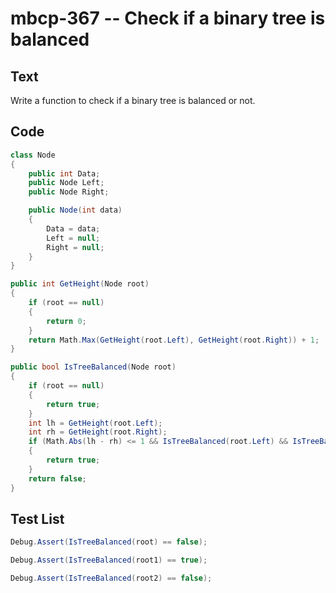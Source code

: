 # mbcp-367 -- Check if a binary tree is balanced

## Text

Write a function to check if a binary tree is balanced or not.

## Code

```csharp
class Node 
{ 
    public int Data; 
    public Node Left; 
    public Node Right; 

    public Node(int data) 
    { 
        Data = data; 
        Left = null; 
        Right = null; 
    } 
}

public int GetHeight(Node root) 
{ 
    if (root == null) 
    { 
        return 0; 
    } 
    return Math.Max(GetHeight(root.Left), GetHeight(root.Right)) + 1; 
}

public bool IsTreeBalanced(Node root) 
{ 
    if (root == null) 
    { 
        return true; 
    } 
    int lh = GetHeight(root.Left); 
    int rh = GetHeight(root.Right); 
    if (Math.Abs(lh - rh) <= 1 && IsTreeBalanced(root.Left) && IsTreeBalanced(root.Right)) 
    { 
        return true; 
    } 
    return false; 
}
```

## Test List

```csharp
Debug.Assert(IsTreeBalanced(root) == false);
```

```csharp
Debug.Assert(IsTreeBalanced(root1) == true);
```

```csharp
Debug.Assert(IsTreeBalanced(root2) == false);
```
